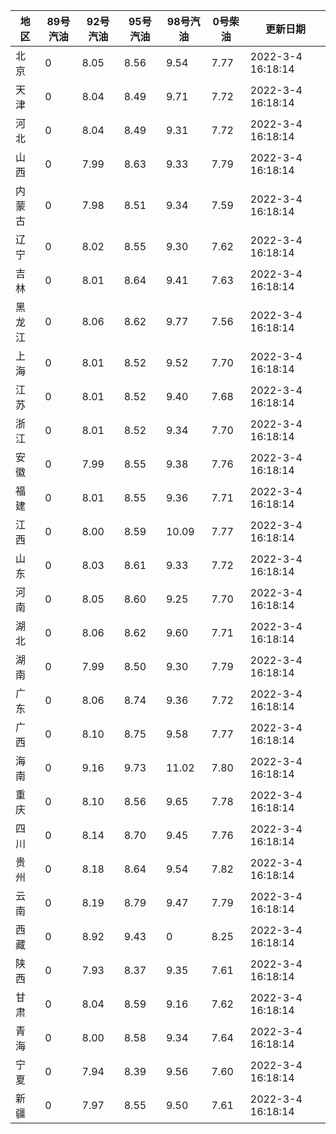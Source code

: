 | 地区 | 89号汽油 | 92号汽油 | 95号汽油 | 98号汽油 | 0号柴油 | 更新日期 |
| --- | --- | --- | --- | --- | --- | --- |
| 北京 | 0 | 8.05 | 8.56 | 9.54 | 7.77 | 2022-3-4 16:18:14 |
| 天津 | 0 | 8.04 | 8.49 | 9.71 | 7.72 | 2022-3-4 16:18:14 |
| 河北 | 0 | 8.04 | 8.49 | 9.31 | 7.72 | 2022-3-4 16:18:14 |
| 山西 | 0 | 7.99 | 8.63 | 9.33 | 7.79 | 2022-3-4 16:18:14 |
| 内蒙古 | 0 | 7.98 | 8.51 | 9.34 | 7.59 | 2022-3-4 16:18:14 |
| 辽宁 | 0 | 8.02 | 8.55 | 9.30 | 7.62 | 2022-3-4 16:18:14 |
| 吉林 | 0 | 8.01 | 8.64 | 9.41 | 7.63 | 2022-3-4 16:18:14 |
| 黑龙江 | 0 | 8.06 | 8.62 | 9.77 | 7.56 | 2022-3-4 16:18:14 |
| 上海 | 0 | 8.01 | 8.52 | 9.52 | 7.70 | 2022-3-4 16:18:14 |
| 江苏 | 0 | 8.01 | 8.52 | 9.40 | 7.68 | 2022-3-4 16:18:14 |
| 浙江 | 0 | 8.01 | 8.52 | 9.34 | 7.70 | 2022-3-4 16:18:14 |
| 安徽 | 0 | 7.99 | 8.55 | 9.38 | 7.76 | 2022-3-4 16:18:14 |
| 福建 | 0 | 8.01 | 8.55 | 9.36 | 7.71 | 2022-3-4 16:18:14 |
| 江西 | 0 | 8.00 | 8.59 | 10.09 | 7.77 | 2022-3-4 16:18:14 |
| 山东 | 0 | 8.03 | 8.61 | 9.33 | 7.72 | 2022-3-4 16:18:14 |
| 河南 | 0 | 8.05 | 8.60 | 9.25 | 7.70 | 2022-3-4 16:18:14 |
| 湖北 | 0 | 8.06 | 8.62 | 9.60 | 7.71 | 2022-3-4 16:18:14 |
| 湖南 | 0 | 7.99 | 8.50 | 9.30 | 7.79 | 2022-3-4 16:18:14 |
| 广东 | 0 | 8.06 | 8.74 | 9.36 | 7.72 | 2022-3-4 16:18:14 |
| 广西 | 0 | 8.10 | 8.75 | 9.58 | 7.77 | 2022-3-4 16:18:14 |
| 海南 | 0 | 9.16 | 9.73 | 11.02 | 7.80 | 2022-3-4 16:18:14 |
| 重庆 | 0 | 8.10 | 8.56 | 9.65 | 7.78 | 2022-3-4 16:18:14 |
| 四川 | 0 | 8.14 | 8.70 | 9.45 | 7.76 | 2022-3-4 16:18:14 |
| 贵州 | 0 | 8.18 | 8.64 | 9.54 | 7.82 | 2022-3-4 16:18:14 |
| 云南 | 0 | 8.19 | 8.79 | 9.47 | 7.79 | 2022-3-4 16:18:14 |
| 西藏 | 0 | 8.92 | 9.43 | 0 | 8.25 | 2022-3-4 16:18:14 |
| 陕西 | 0 | 7.93 | 8.37 | 9.35 | 7.61 | 2022-3-4 16:18:14 |
| 甘肃 | 0 | 8.04 | 8.59 | 9.16 | 7.62 | 2022-3-4 16:18:14 |
| 青海 | 0 | 8.00 | 8.58 | 9.34 | 7.64 | 2022-3-4 16:18:14 |
| 宁夏 | 0 | 7.94 | 8.39 | 9.56 | 7.60 | 2022-3-4 16:18:14 |
| 新疆 | 0 | 7.97 | 8.55 | 9.50 | 7.61 | 2022-3-4 16:18:14 |
